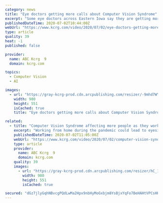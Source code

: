 ```yaml
---
category: news
title: "Eye doctors getting more calls about Computer Vision Syndrome"
excerpt: "Some eye doctors across Eastern Iowa say they are getting more calls as the pandemic is forcing more people to work from home, staring at a computer all day."
publishedDateTime: 2020-07-02T10:44:00Z
webUrl: "https://www.kcrg.com/video/2020/07/02/eye-doctors-getting-more-calls-about-computer-vision-syndrome/"
type: article
quality: 39
heat: -1
published: false

provider:
  name: ABC Kcrg  9
  domain: kcrg.com

topics:
  - Computer Vision
  - AI

images:
  - url: "https://gray-kcrg-prod.cdn.arcpublishing.com/resizer/-9mhd7WYkzCd_Y6us-vAvgmHk10=/980x0/smart/do0bihdskp9dy.cloudfront.net/07-02-2020/t_7270d4baba5747188da181af51e21332_name_file_1920x1080_5400_v4_.jpg"
    width: 980
    height: 551
    isCached: true
    title: "Eye doctors getting more calls about Computer Vision Syndrome"

related:
  - title: "Computer Vision Syndrome affecting more people as they work from home"
    excerpt: "Working from home during the pandemic could lead to eyesight problems for some people. It's known as Computer Vision Syndrome."
    publishedDateTime: 2020-07-02T11:05:00Z
    webUrl: "https://www.kcrg.com/video/2020/07/02/computer-vision-syndrome-affecting-more-people-they-work-home/"
    type: article
    provider:
      name: ABC Kcrg  9
      domain: kcrg.com
    quality: 39
    images:
      - url: "https://gray-kcrg-prod.cdn.arcpublishing.com/resizer/hC_1qg3aE37Lj6y4qxzqr5tBN2k=/980x0/smart/do0bihdskp9dy.cloudfront.net/07-02-2020/t_75a7a5fe2aac4e14b287c82a4e40fdc4_name_file_1920x1080_5400_v4_.jpg"
        width: 980
        height: 551
        isCached: true

secured: "dGz7jlyGqhNBvcgPQdLwMa2Hpx9nbHyMoGxbjm8YsBjxYqFo7BeHAHtVPCsHHE9L5eo5PGifsdFYIb1/e9AwMkn321gsNxhOvLCKiVGF/BqjbZ2poSU/eCgT3VOINLrTU9I8Uy4lOgpzPuhTbpJ06BOiJGDLPKOP455bHTqUG4Xwj9uBvkk0kYccAc1835qa4L7uZhgrXk05kxK3BD9uPmi4jjM2JbdZHtaXeGjmuWCYLOO/P+L5Z2TFmKdlj57TgPuOCtwKh9cZLaASWB38tDlOfINoMrsV/2BobNftieS9UaMfESF5XLLPl7estqaYxVnCVI1LYMv77coSW8gkXw==;cSKI35dY8i0OFaZo5jBH4A=="
---
```


